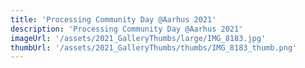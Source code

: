 ```yaml
---
title: 'Processing Community Day @Aarhus 2021'
description: 'Processing Community Day @Aarhus 2021'
imageUrl: '/assets/2021_GalleryThumbs/large/IMG_8183.jpg'
thumbUrl: '/assets/2021_GalleryThumbs/thumbs/IMG_8183_thumb.png'
---
```

